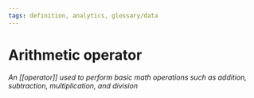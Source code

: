 ```yaml
---
tags: definition, analytics, glossary/data
---
```

#  Arithmetic operator
*An [[operator]] used to perform basic math operations such as addition, subtraction, multiplication, and division*
